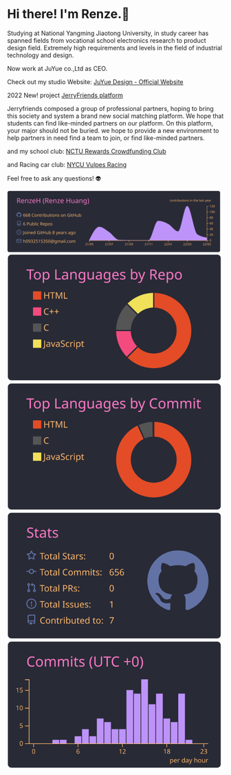 # Hi there! I'm Renze.👋

Studying at National Yangming Jiaotong University, in study career has spanned fields from vocational school electronics research to product design field. Extremely high requirements and levels in the field of industrial technology and design.

Now work at JuYue co.,Ltd as CEO.

Check out my studio Website: [JuYue Design - Official Website](https://Juyue.tw)

2022 New! project [JerryFriends platform](https://renze1229.github.io/JerryFriends/)

Jerryfriends composed a group of professional partners, hoping to bring this society and system a brand new social matching platform. We hope that students can find like-minded partners on our platform. On this platform, your major should not be buried. we hope to provide a new environment to help partners in need find a team to join, or find like-minded partners.

and my school club: [NCTU Rewards Crowdfunding Club](https://renzeh.github.io/NRCC)

and Racing car club: [NYCU Vulpes Racing](https://nycuvr.github.io/site/)

Feel free to ask any questions! 👽

[![](https://raw.githubusercontent.com/RenzeH/RenzeH/master/profile-summary-card-output/dracula/0-profile-details.svg)](https://github.com/vn7n24fzkq/github-profile-summary-cards)
[![](https://raw.githubusercontent.com/RenzeH/RenzeH/master/profile-summary-card-output/dracula/1-repos-per-language.svg)](https://github.com/vn7n24fzkq/github-profile-summary-cards) [![](https://raw.githubusercontent.com/RenzeH/RenzeH/master/profile-summary-card-output/dracula/2-most-commit-language.svg)](https://github.com/vn7n24fzkq/github-profile-summary-cards)
[![](https://raw.githubusercontent.com/RenzeH/RenzeH/master/profile-summary-card-output/dracula/3-stats.svg)](https://github.com/vn7n24fzkq/github-profile-summary-cards) [![](https://raw.githubusercontent.com/RenzeH/RenzeH/master/profile-summary-card-output/dracula/4-productive-time.svg)](https://github.com/vn7n24fzkq/github-profile-summary-cards)
